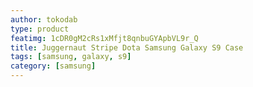 ```yaml
---
author: tokodab
type: product
featimg: 1cDR0gM2cRs1xMfjt8qnbuGYApbVL9r_Q
title: Juggernaut Stripe Dota Samsung Galaxy S9 Case
tags: [samsung, galaxy, s9]
category: [samsung]
---
```


